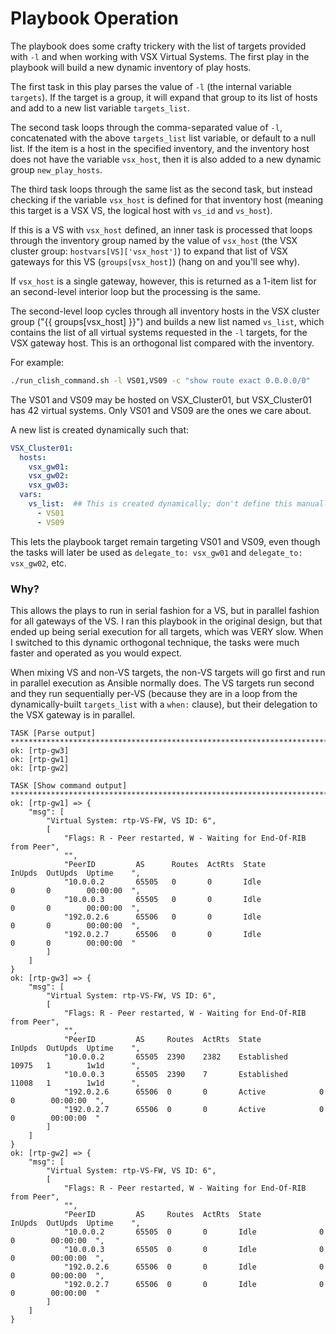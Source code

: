 # Playbook Operation

The playbook does some crafty trickery with the list of targets provided
with ```-l``` and when working with VSX Virtual Systems.  The first play in
the playbook will build a new dynamic inventory of play hosts.

The first task in this play parses the value of ```-l``` (the internal
variable ```targets```).  If the target is a group, it will expand that
group to its list of hosts and add to a new list variable
```targets_list```.

The second task loops through the comma-separated value of ```-l```,
concatenated with the above ```targets_list``` list variable, or default to
a null list.  If the item is a host in the specified inventory, and the
inventory host does not have the variable ```vsx_host```, then it is also
added to a new dynamic group ```new_play_hosts```.

The third task loops through the same list as the second task, but instead
checking if the variable ```vsx_host``` is defined for that inventory host
(meaning this target is a VSX VS, the logical host with ```vs_id``` and
```vs_host```).

If this is a VS with ```vsx_host``` defined, an inner task is processed that
loops through the inventory group named by the value of ```vsx_host``` (the
VSX cluster group: ```hostvars[VS]['vsx_host']```) to expand that list of
VSX gateways for this VS (```groups[vsx_host]```) (hang on and you'll see why).

If ```vsx_host``` is a single gateway, however, this is returned as a 1-item
list for an second-level interior loop but the processing is the same.

The second-level loop cycles through all inventory hosts in the VSX cluster
group ("{{ groups[vsx_host] }}") and builds a new list named ```vs_list```,
which contains the list of all virtual systems requested in the ```-l```
targets, for the VSX gateway host.  This is an orthogonal list compared with
the inventory.

For example:

```sh
./run_clish_command.sh -l VS01,VS09 -c "show route exact 0.0.0.0/0"
```

The VS01 and VS09 may be hosted on VSX_Cluster01, but VSX_Cluster01 has 42
virtual systems.  Only VS01 and VS09 are the ones we care about.

A new list is created dynamically such that:

```yaml
VSX_Cluster01:
  hosts:
    vsx_gw01:
    vsx_gw02:
    vsx_gw03:
  vars:
    vs_list:  ## This is created dynamically; don't define this manually
      - VS01
      - VS09
```

This lets the playbook target remain targeting VS01 and VS09, even though
the tasks will later be used as ```delegate_to: vsx_gw01``` and
```delegate_to: vsx_gw02```, etc.

### Why?

This allows the plays to run in serial fashion for a VS, but in parallel
fashion for all gateways of the VS.  I ran this playbook in the original
design, but that ended up being serial execution for all targets, which was
VERY slow.  When I switched to this dynamic orthogonal technique, the tasks
were much faster and operated as you would expect.

When mixing VS and non-VS targets, the non-VS targets will go first and run
in parallel execution as Ansible normally does.  The VS targets run second
and they run sequentially per-VS (because they are in a loop from the
dynamically-built ```targets_list``` with a ```when:``` clause), but their
delegation to the VSX gateway is in parallel.

```
TASK [Parse output] ********************************************************************************
ok: [rtp-gw3]
ok: [rtp-gw1]
ok: [rtp-gw2]

TASK [Show command output] *************************************************************************
ok: [rtp-gw1] => {
    "msg": [
        "Virtual System: rtp-VS-FW, VS ID: 6",
        [
            "Flags: R - Peer restarted, W - Waiting for End-Of-RIB from Peer",
            "",
            "PeerID         AS      Routes  ActRts  State             InUpds  OutUpds  Uptime    ",
            "10.0.0.2       65505   0       0       Idle              0       0        00:00:00  ",
            "10.0.0.3       65505   0       0       Idle              0       0        00:00:00  ",
            "192.0.2.6      65506   0       0       Idle              0       0        00:00:00  ",
            "192.0.2.7      65506   0       0       Idle              0       0        00:00:00  "
        ]
    ]
}
ok: [rtp-gw3] => {
    "msg": [
        "Virtual System: rtp-VS-FW, VS ID: 6",
        [
            "Flags: R - Peer restarted, W - Waiting for End-Of-RIB from Peer",
            "",   
            "PeerID         AS     Routes  ActRts  State             InUpds  OutUpds  Uptime    ",
            "10.0.0.2       65505  2390    2382    Established       10975   1        1w1d      ",
            "10.0.0.3       65505  2390    7       Established       11008   1        1w1d      ",
            "192.0.2.6      65506  0       0       Active            0       0        00:00:00  ",
            "192.0.2.7      65506  0       0       Active            0       0        00:00:00  "
        ]
    ]
}
ok: [rtp-gw2] => {
    "msg": [
        "Virtual System: rtp-VS-FW, VS ID: 6",
        [
            "Flags: R - Peer restarted, W - Waiting for End-Of-RIB from Peer",
            "",
            "PeerID         AS     Routes  ActRts  State             InUpds  OutUpds  Uptime    ",
            "10.0.0.2       65505  0       0       Idle              0       0        00:00:00  ",
            "10.0.0.3       65505  0       0       Idle              0       0        00:00:00  ",
            "192.0.2.6      65506  0       0       Idle              0       0        00:00:00  ",
            "192.0.2.7      65506  0       0       Idle              0       0        00:00:00  "
        ]
    ]
}
```
